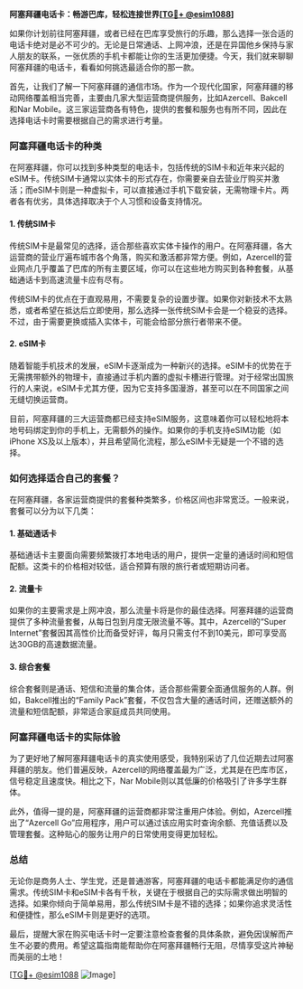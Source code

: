 **阿塞拜疆电话卡：畅游巴库，轻松连接世界[[TG💪+ @esim1088](https://t.me/s/esim1088)]**

如果你计划前往阿塞拜疆，或者已经在巴库享受旅行的乐趣，那么选择一张合适的电话卡绝对是必不可少的。无论是日常通话、上网冲浪，还是在异国他乡保持与家人朋友的联系，一张优质的手机卡都能让你的生活更加便捷。今天，我们就来聊聊阿塞拜疆的电话卡，看看如何挑选最适合你的那一款。

首先，让我们了解一下阿塞拜疆的通信市场。作为一个现代化国家，阿塞拜疆的移动网络覆盖相当完善，主要由几家大型运营商提供服务，比如Azercell、Bakcell和Nar Mobile。这三家运营商各有特色，提供的套餐和服务也有所不同，因此在选择电话卡时需要根据自己的需求进行考量。

### **阿塞拜疆电话卡的种类**

在阿塞拜疆，你可以找到多种类型的电话卡，包括传统的SIM卡和近年来兴起的eSIM卡。传统SIM卡通常以实体卡的形式存在，你需要亲自去营业厅购买并激活；而eSIM卡则是一种虚拟卡，可以直接通过手机下载安装，无需物理卡片。两者各有优劣，具体选择取决于个人习惯和设备支持情况。

#### **1. 传统SIM卡**
传统SIM卡是最常见的选择，适合那些喜欢实体卡操作的用户。在阿塞拜疆，各大运营商的营业厅遍布城市各个角落，购买和激活都非常方便。例如，Azercell的营业网点几乎覆盖了巴库的所有主要区域，你可以在这些地方购买到各种套餐，从基础通话卡到高速流量卡应有尽有。

传统SIM卡的优点在于直观易用，不需要复杂的设置步骤。如果你对新技术不太熟悉，或者希望在抵达后立即使用，那么选择一张传统SIM卡会是一个稳妥的选择。不过，由于需要更换或插入实体卡，可能会给部分旅行者带来不便。

#### **2. eSIM卡**
随着智能手机技术的发展，eSIM卡逐渐成为一种新兴的选择。eSIM卡的优势在于无需携带额外的物理卡，直接通过手机内置的虚拟卡槽进行管理。对于经常出国旅行的人来说，eSIM卡尤其方便，因为它支持多国漫游，甚至可以在不同国家之间无缝切换运营商。

目前，阿塞拜疆的三大运营商都已经支持eSIM服务，这意味着你可以轻松地将本地号码绑定到你的手机上，无需额外的操作。如果你的手机支持eSIM功能（如iPhone XS及以上版本），并且希望简化流程，那么eSIM卡无疑是一个不错的选择。

### **如何选择适合自己的套餐？**

在阿塞拜疆，各家运营商提供的套餐种类繁多，价格区间也非常宽泛。一般来说，套餐可以分为以下几类：

#### **1. 基础通话卡**
基础通话卡主要面向需要频繁拨打本地电话的用户，提供一定量的通话时间和短信配额。这类卡的价格相对较低，适合预算有限的旅行者或短期访问者。

#### **2. 流量卡**
如果你的主要需求是上网冲浪，那么流量卡将是你的最佳选择。阿塞拜疆的运营商提供了多种流量套餐，从每日包到月度无限流量不等。其中，Azercell的“Super Internet”套餐因其高性价比而备受好评，每月只需支付不到10美元，即可享受高达30GB的高速数据流量。

#### **3. 综合套餐**
综合套餐则是通话、短信和流量的集合体，适合那些需要全面通信服务的人群。例如，Bakcell推出的“Family Pack”套餐，不仅包含大量的通话时间，还赠送额外的流量和短信配额，非常适合家庭成员共同使用。

### **阿塞拜疆电话卡的实际体验**

为了更好地了解阿塞拜疆电话卡的真实使用感受，我特别采访了几位近期去过阿塞拜疆的朋友。他们普遍反映，Azercell的网络覆盖最为广泛，尤其是在巴库市区，信号稳定且速度快。相比之下，Nar Mobile则以其低廉的价格吸引了许多学生群体。

此外，值得一提的是，阿塞拜疆的运营商都非常注重用户体验。例如，Azercell推出了“Azercell Go”应用程序，用户可以通过该应用实时查询余额、充值话费以及管理套餐。这种贴心的服务让用户的日常使用变得更加轻松。

### **总结**

无论你是商务人士、学生党，还是普通游客，阿塞拜疆的电话卡都能满足你的通信需求。传统SIM卡和eSIM卡各有千秋，关键在于根据自己的实际需求做出明智的选择。如果你倾向于简单易用，那么传统SIM卡是不错的选择；如果你追求灵活性和便捷性，那么eSIM卡则是更好的选项。

最后，提醒大家在购买电话卡时一定要注意检查套餐的具体条款，避免因误解而产生不必要的费用。希望这篇指南能帮助你在阿塞拜疆畅行无阻，尽情享受这片神秘而美丽的土地！

[[TG💪+ @esim1088](https://t.me/s/esim1088) ![Image](https://i.postimg.cc/4NQfJmqS/Snipaste-2025-05-13-00-14-12.png)]